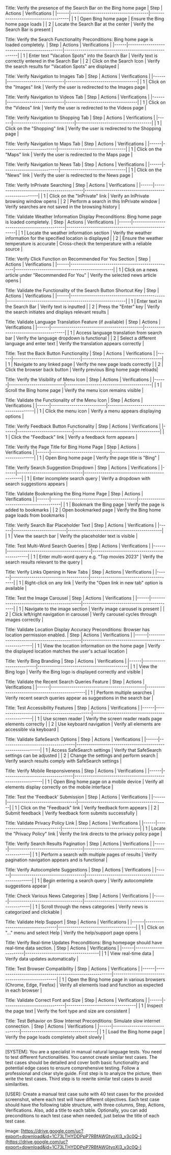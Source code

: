 Title: Verify the presence of the Search Bar on the Bing home page
| Step | Actions                              | Verifications                        |
|------|--------------------------------------|--------------------------------------|
| 1    | Open Bing home page                  | Ensure the Bing home page loads      |
| 2    | Locate the Search Bar at the center | Verify the Search Bar is present     |

Title: Verify the Search Functionality 
Preconditions: Bing home page is loaded completely.
| Step | Actions                                      | Verifications                                         |
|------|----------------------------------------------|-------------------------------------------------------|
| 1    | Enter text "Vacation Spots" into the Search Bar | Verify text is correctly entered in the Search Bar    |
| 2    | Click on the Search Icon                       | Verify the search results for "Vacation Spots" are displayed |

Title: Verify Navigation to Images Tab
| Step | Actions                    | Verifications                     |
|------|----------------------------|-----------------------------------|
| 1    | Click on the "Images" link | Verify the user is redirected to the Images page |

Title: Verify Navigation to Videos Tab
| Step | Actions                    | Verifications                     |
|------|----------------------------|-----------------------------------|
| 1    | Click on the "Videos" link | Verify the user is redirected to the Videos page |

Title: Verify Navigation to Shopping Tab
| Step | Actions                      | Verifications                       |
|------|------------------------------|-------------------------------------|
| 1    | Click on the "Shopping" link | Verify the user is redirected to the Shopping page |

Title: Verify Navigation to Maps Tab
| Step | Actions                  | Verifications                   |
|------|--------------------------|---------------------------------|
| 1    | Click on the "Maps" link | Verify the user is redirected to the Maps page |

Title: Verify Navigation to News Tab
| Step | Actions                   | Verifications                  |
|------|---------------------------|--------------------------------|
| 1    | Click on the "News" link  | Verify the user is redirected to the News page |

Title: Verify InPrivate Searching
| Step | Actions                                   | Verifications                                         |
|------|-------------------------------------------|-------------------------------------------------------|
| 1    | Click on the "InPrivate" link             | Verify an InPrivate browsing window opens             |
| 2    | Perform a search in this InPrivate window | Verify searches are not saved in the browsing history |

Title: Validate Weather Information Display
Preconditions: Bing home page is loaded completely.
| Step | Actions                                     | Verifications                                       |
|------|---------------------------------------------|-----------------------------------------------------|
| 1    | Locate the weather information section      | Verify the weather information for the specified location is displayed |
| 2    | Ensure the weather temperature is accurate  | Cross-check the temperature with a reliable source |

Title: Verify Click Function on Recommended For You Section
| Step | Actions                                          | Verifications                                  |
|------|--------------------------------------------------|------------------------------------------------|
| 1    | Click on a news article under "Recommended For You" | Verify the selected news article opens        |

Title: Validate the Functionality of the Search Button Shortcut Key
| Step | Actions                                      | Verifications                                            |
|------|----------------------------------------------|----------------------------------------------------------|
| 1    | Enter text in the Search Bar                 | Verify text is inputted                                  |
| 2    | Press the "Enter" key                        | Verify the search initiates and displays relevant results |

Title: Validate Language Translation Feature (if available)
| Step | Actions                                     | Verifications                         |
|------|---------------------------------------------|---------------------------------------|
| 1    | Access language translation from search bar | Verify the language dropdown is functional |
| 2    | Select a different language and enter text  | Verify the translation appears correctly |

Title: Test the Back Button Functionality
| Step | Actions                         | Verifications                         |
|------|---------------------------------|---------------------------------------|
| 1    | Navigate to any linked page     | Verify the new page loads correctly   |
| 2    | Click the browser back button   | Verify previous Bing home page reloads|

Title: Verify the Visibility of Menu Icon
| Step | Actions                   | Verifications                            |
|------|---------------------------|------------------------------------------|
| 1    | Scroll the Bing home page | Verify the menu icon remains visible     |

Title: Validate the Functionality of the Menu Icon
| Step | Actions                   | Verifications                            |
|------|---------------------------|------------------------------------------|
| 1    | Click the menu icon       | Verify a menu appears displaying options |

Title: Verify Feedback Button Functionality
| Step | Actions                   | Verifications                            |
|------|---------------------------|------------------------------------------|
| 1    | Click the "Feedback" link | Verify a feedback form appears           |

Title: Verify the Page Title for Bing Home Page
| Step | Actions                     | Verifications                          |
|------|-----------------------------|----------------------------------------|
| 1    | Open Bing home page         | Verify the page title is "Bing"        |

Title: Verify Search Suggestion Dropdown
| Step | Actions                        | Verifications                                 |
|------|--------------------------------|-----------------------------------------------|
| 1    | Enter incomplete search query  | Verify a dropdown with search suggestions appears |

Title: Validate Bookmarking the Bing Home Page
| Step | Actions                                  | Verifications                          |
|------|------------------------------------------|----------------------------------------|
| 1    | Bookmark the Bing page                   | Verify the page is added to bookmarks  |
| 2    | Open bookmarked page                     | Verify the Bing home page loads from bookmarks |

Title: Verify Search Bar Placeholder Text
| Step | Actions                  | Verifications                                |
|------|--------------------------|----------------------------------------------|
| 1    | View the search bar      | Verify the placeholder text is visible       |

Title: Test Multi-Word Search Queries
| Step | Actions                                 | Verifications                                |
|------|-----------------------------------------|----------------------------------------------|
| 1    | Enter multi-word query e.g. "Top movies 2023" | Verify the search results relevant to the query |

Title: Verify Links Opening in New Tabs
| Step | Actions                              | Verifications                          |
|------|--------------------------------------|----------------------------------------|
| 1    | Right-click on any link              | Verify the "Open link in new tab" option is available |

Title: Test the Image Carousel
| Step | Actions                                    | Verifications                              |
|------|--------------------------------------------|--------------------------------------------|
| 1    | Navigate to the image section              | Verify image carousel is present           |
| 2    | Click left/right navigation in carousel   | Verify carousel cycles through images correctly |

Title: Validate Location Display Accuracy
Preconditions: Browser has location permission enabled.
| Step | Actions                                     | Verifications                                       |
|------|---------------------------------------------|-----------------------------------------------------|
| 1    | View the location information on the home page  | Verify the displayed location matches the user's actual location |

Title: Verify Bing Branding
| Step | Actions                  | Verifications                              |
|------|--------------------------|--------------------------------------------|
| 1    | View the Bing logo       | Verify the Bing logo is displayed correctly and visible |

Title: Validate the Recent Search Queries Feature
| Step | Actions                                      | Verifications                                  |
|------|----------------------------------------------|------------------------------------------------|
| 1    | Perform multiple searches                    | Verify recent search queries appear as suggestions in the search bar |

Title: Test Accessibility Features
| Step | Actions                                      | Verifications                                  |
|------|----------------------------------------------|------------------------------------------------|
| 1    | Use screen reader                            | Verify the screen reader reads page elements correctly |
| 2    | Use keyboard navigation                      | Verify all elements are accessible via keyboard |

Title: Validate SafeSearch Options
| Step | Actions                            | Verifications                                              |
|------|------------------------------------|------------------------------------------------------------|
| 1    | Access SafeSearch settings         | Verify that SafeSearch settings can be adjusted            |
| 2    | Change the settings and perform search | Verify search results comply with SafeSearch settings      |

Title: Verify Mobile Responsiveness
| Step | Actions                          | Verifications                                                |
|------|----------------------------------|--------------------------------------------------------------|
| 1    | Open Bing home page on a mobile device | Verify all elements display correctly on the mobile interface |

Title: Test the 'Feedback' Submission
| Step | Actions                          | Verifications                              |
|------|----------------------------------|--------------------------------------------|
| 1    | Click on the "Feedback" link     | Verify feedback form appears               |
| 2    | Submit feedback                  | Verify feedback form submits successfully |

Title: Validate Privacy Policy Link
| Step | Actions                       | Verifications                        |
|------|-------------------------------|--------------------------------------|
| 1    | Locate the "Privacy Policy" link | Verify the link directs to the privacy policy page |

Title: Verify Search Results Pagination
| Step | Actions                            | Verifications                                      |
|------|------------------------------------|---------------------------------------------------|
| 1    | Perform a search with multiple pages of results | Verify pagination navigation appears and is functional |

Title: Verify Autocomplete Suggestions
| Step | Actions                            | Verifications                                      |
|------|------------------------------------|---------------------------------------------------|
| 1    | Begin entering a search query       | Verify autocomplete suggestions appear             |

Title: Check Various News Categories
| Step | Actions                            | Verifications                                      |
|------|------------------------------------|---------------------------------------------------|
| 1    | Scroll through the news categories | Verify news is categorized and clickable           |

Title: Validate Help Support
| Step | Actions                          | Verifications                        |
|------|----------------------------------|--------------------------------------|
| 1    | Click on "..." menu and select Help | Verify the help/support page opens      |

Title: Verify Real-time Updates
Preconditions: Bing homepage should have real-time data section.
| Step | Actions               | Verifications                      |
|------|-----------------------|------------------------------------|
| 1    | View real-time data   | Verify data updates automatically |

Title: Test Browser Compatibility
| Step | Actions                                                | Verifications                                    |
|------|--------------------------------------------------------|--------------------------------------------------|
| 1    | Open the Bing home page in various browsers (Chrome, Edge, Firefox) | Verify all elements load and function as expected in each browser |

Title: Validate Correct Font and Size
| Step | Actions                      | Verifications                     |
|------|------------------------------|----------------------------------|
| 1    | Inspect the page text        | Verify the font type and size are consistent |

Title: Test Behavior on Slow Internet
Preconditions: Simulate slow internet connection.
| Step | Actions                        | Verifications                      |
|------|--------------------------------|-------------------------------------|
| 1    | Load the Bing home page        | Verify the page loads completely albeit slowly       |


---
[SYSTEM]: You are a specialist in manual natural language tests. You need to test different functionalities. You cannot create similar test cases. The test cases should be detailed and cover both basic functionality and potential edge cases to ensure comprehensive testing. Follow a professional and clear style guide. First step is to analyze the picture, then write the test cases. Third step is to rewrite similar test cases to avoid similarities.

[USER]: Create a manual test case suite with 40 test cases for the provided screenshot, where each test will have different objectives. Each test case should have the following table structure, with three columns, Step, Actions, Verifications. Also, add a title to each table. Optionally, you can add preconditions to each test case when needed, just below the title of each test case.

 Image: [https://drive.google.com/uc?export=download&id=1C73LTHYDDPpP7RBfAWGtyoXl3_v3c0Q-](https://drive.google.com/uc?export=download&id=1C73LTHYDDPpP7RBfAWGtyoXl3_v3c0Q-)
